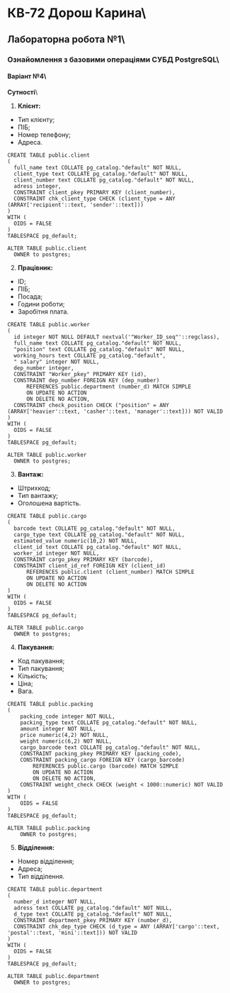 #  КВ-72 Дорош Карина\
##  Лабораторна робота №1\
###  Ознайомлення з базовими операціями СУБД PostgreSQL\
#### Варіант №4\\
   **Сутності**\\  
1) **Клієнт:**
  - Тип клієнту;
  - ПІБ;
  - Номер телефону;
  - Адреса.
  ```
  CREATE TABLE public.client
(
    full_name text COLLATE pg_catalog."default" NOT NULL,
    client_type text COLLATE pg_catalog."default" NOT NULL,
    client_number text COLLATE pg_catalog."default" NOT NULL,
    adress integer,
    CONSTRAINT client_pkey PRIMARY KEY (client_number),
    CONSTRAINT chk_client_type CHECK (client_type = ANY (ARRAY['recipient'::text, 'sender'::text]))
)
WITH (
    OIDS = FALSE
)
TABLESPACE pg_default;

ALTER TABLE public.client
    OWNER to postgres;
 ```   

2) **Працівник:**
  - ID;
  - ПІБ;
  - Посада;
  - Години роботи;
  - Заробітня плата.
  ```
  CREATE TABLE public.worker
(
    id integer NOT NULL DEFAULT nextval('"Worker_ID_seq"'::regclass),
    full_name text COLLATE pg_catalog."default" NOT NULL,
    "position" text COLLATE pg_catalog."default" NOT NULL,
    working_hours text COLLATE pg_catalog."default",
    " salary" integer NOT NULL,
    dep_number integer,
    CONSTRAINT "Worker_pkey" PRIMARY KEY (id),
    CONSTRAINT dep_number FOREIGN KEY (dep_number)
        REFERENCES public.department (number_d) MATCH SIMPLE
        ON UPDATE NO ACTION
        ON DELETE NO ACTION,
    CONSTRAINT check_position CHECK ("position" = ANY (ARRAY['heavier'::text, 'casher'::text, 'manager'::text])) NOT VALID
)
WITH (
    OIDS = FALSE
)
TABLESPACE pg_default;

ALTER TABLE public.worker
    OWNER to postgres;
  ```
3) **Вантаж:**
  - Штрихкод;
  - Тип вантажу;
  - Оголошена вартість.
  ``` 
  CREATE TABLE public.cargo
(
    barcode text COLLATE pg_catalog."default" NOT NULL,
    cargo_type text COLLATE pg_catalog."default" NOT NULL,
    estimated_value numeric(10,2) NOT NULL,
    client_id text COLLATE pg_catalog."default" NOT NULL,
    worker_id integer NOT NULL,
    CONSTRAINT cargo_pkey PRIMARY KEY (barcode),
    CONSTRAINT client_id_ref FOREIGN KEY (client_id)
        REFERENCES public.client (client_number) MATCH SIMPLE
        ON UPDATE NO ACTION
        ON DELETE NO ACTION
)
WITH (
    OIDS = FALSE
)
TABLESPACE pg_default;

ALTER TABLE public.cargo
    OWNER to postgres;
 ```
4) **Пакування:**
  - Код пакування;
  - Тип пакування;
  - Кількість;
  - Ціна;
  - Вага.
```
CREATE TABLE public.packing
(
    packing_code integer NOT NULL,
    packing_type text COLLATE pg_catalog."default" NOT NULL,
    amount integer NOT NULL,
    price numeric(4,2) NOT NULL,
    weight numeric(6,2) NOT NULL,
    cargo_barcode text COLLATE pg_catalog."default" NOT NULL,
    CONSTRAINT packing_pkey PRIMARY KEY (packing_code),
    CONSTRAINT packing_cargo FOREIGN KEY (cargo_barcode)
        REFERENCES public.cargo (barcode) MATCH SIMPLE
        ON UPDATE NO ACTION
        ON DELETE NO ACTION,
    CONSTRAINT weight_check CHECK (weight < 1000::numeric) NOT VALID
)
WITH (
    OIDS = FALSE
)
TABLESPACE pg_default;

ALTER TABLE public.packing
    OWNER to postgres;
  ```
  
5) **Відділення:**
  - Номер відділення;
  - Адреса;
  - Тип відділення.
  ```
  CREATE TABLE public.department
(
    number_d integer NOT NULL,
    adress text COLLATE pg_catalog."default" NOT NULL,
    d_type text COLLATE pg_catalog."default" NOT NULL,
    CONSTRAINT department_pkey PRIMARY KEY (number_d),
    CONSTRAINT chk_dep_type CHECK (d_type = ANY (ARRAY['cargo'::text, 'postal'::text, 'mini'::text])) NOT VALID
)
WITH (
    OIDS = FALSE
)
TABLESPACE pg_default;

ALTER TABLE public.department
    OWNER to postgres;
  ```


